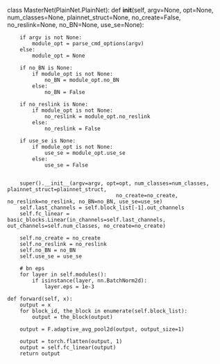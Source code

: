 class MasterNet(PlainNet.PlainNet):
    def __init__(self, argv=None, opt=None, num_classes=None, plainnet_struct=None, no_create=False,
                 no_reslink=None, no_BN=None, use_se=None):

        if argv is not None:
            module_opt = parse_cmd_options(argv)
        else:
            module_opt = None

        if no_BN is None:
            if module_opt is not None:
                no_BN = module_opt.no_BN
            else:
                no_BN = False

        if no_reslink is None:
            if module_opt is not None:
                no_reslink = module_opt.no_reslink
            else:
                no_reslink = False

        if use_se is None:
            if module_opt is not None:
                use_se = module_opt.use_se
            else:
                use_se = False


        super().__init__(argv=argv, opt=opt, num_classes=num_classes, plainnet_struct=plainnet_struct,
                                       no_create=no_create, no_reslink=no_reslink, no_BN=no_BN, use_se=use_se)
        self.last_channels = self.block_list[-1].out_channels
        self.fc_linear = basic_blocks.Linear(in_channels=self.last_channels, out_channels=self.num_classes, no_create=no_create)

        self.no_create = no_create
        self.no_reslink = no_reslink
        self.no_BN = no_BN
        self.use_se = use_se

        # bn eps
        for layer in self.modules():
            if isinstance(layer, nn.BatchNorm2d):
                layer.eps = 1e-3

    def forward(self, x):
        output = x
        for block_id, the_block in enumerate(self.block_list):
            output = the_block(output)

        output = F.adaptive_avg_pool2d(output, output_size=1)

        output = torch.flatten(output, 1)
        output = self.fc_linear(output)
        return output
